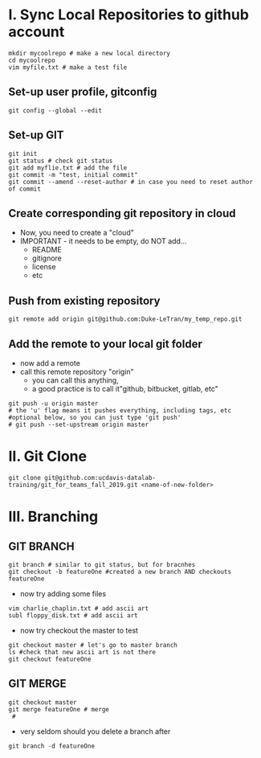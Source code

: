 # I. Sync Local Repositories to github account

```{bash}
mkdir mycoolrepo # make a new local directory
cd mycoolrepo
vim myfile.txt # make a test file
```
## Set-up user profile, gitconfig
```{bash}
git config --global --edit
```

## Set-up GIT
```{bash}
git init
git status # check git status
git add myflie.txt # add the file
git commit -m "test, initial commit"
git commit --amend --reset-author # in case you need to reset author of commit
```

## Create corresponding git repository in cloud
* Now, you need to create a "cloud"
* IMPORTANT - it needs to be empty, do NOT add...
	* README
	* gitignore
	* license
	* etc

## Push from existing repository

```{bash}
git remote add origin git@github.com:Duke-LeTran/my_temp_repo.git
```

## Add the remote to your local git folder
* now add a remote
* call this remote repository "origin"
	* you can call this anything, 
	* a good practice is to call it"github, bitbucket, gitlab, etc"

```
git push -u origin master 
# the 'u' flag means it pushes everything, including tags, etc
#optional below, so you can just type 'git push'
# git push --set-upstream origin master
```


# II. Git Clone
```{bash}
git clone git@github.com:ucdavis-datalab-training/git_for_teams_fall_2019.git <name-of-new-folder>
```

# III. Branching
## GIT BRANCH
```{bash}
git branch # similar to git status, but for bracnhes
git checkout -b featureOne #created a new branch AND checkouts featureOne
```

* now try adding some files
```{bash}
vim charlie_chaplin.txt # add ascii art
subl floppy_disk.txt # add ascii art
```

* now try checkout the master to test

```{bash}
git checkout master # let's go to master branch
ls #check that new ascii art is not there
git checkout featureOne
```

## GIT MERGE
```{bash}
git checkout master
git merge featureOne # merge
 #
```

* very seldom should you delete a branch after
```{bash}
git branch -d featureOne
```
